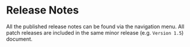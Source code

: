 # Release Notes

All the published release notes can be found via the navigation menu. All patch releases are included in the same minor release (e.g. `Version 1.5`) document.
